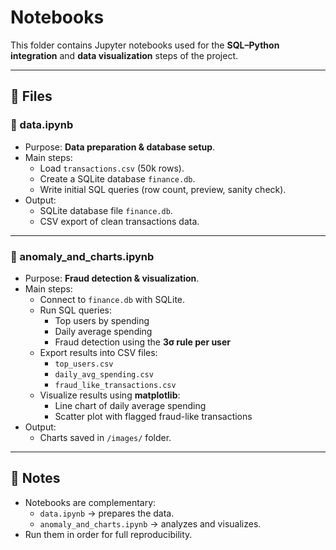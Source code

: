 # Notebooks

This folder contains Jupyter notebooks used for the **SQL–Python integration** and **data visualization** steps of the project.  

---

## 📂 Files

### 🔹 data.ipynb
- Purpose: **Data preparation & database setup**.  
- Main steps:
  - Load `transactions.csv` (50k rows).  
  - Create a SQLite database `finance.db`.  
  - Write initial SQL queries (row count, preview, sanity check).  
- Output:
  - SQLite database file `finance.db`.  
  - CSV export of clean transactions data.

---

### 🔹 anomaly_and_charts.ipynb
- Purpose: **Fraud detection & visualization**.  
- Main steps:
  - Connect to `finance.db` with SQLite.  
  - Run SQL queries:
    - Top users by spending  
    - Daily average spending  
    - Fraud detection using the **3σ rule per user**  
  - Export results into CSV files:
    - `top_users.csv`  
    - `daily_avg_spending.csv`  
    - `fraud_like_transactions.csv`  
  - Visualize results using **matplotlib**:
    - Line chart of daily average spending  
    - Scatter plot with flagged fraud-like transactions
- Output:
  - Charts saved in `/images/` folder.  

---

## 📝 Notes
- Notebooks are complementary:  
  - `data.ipynb` → prepares the data.  
  - `anomaly_and_charts.ipynb` → analyzes and visualizes.  
- Run them in order for full reproducibility.  
